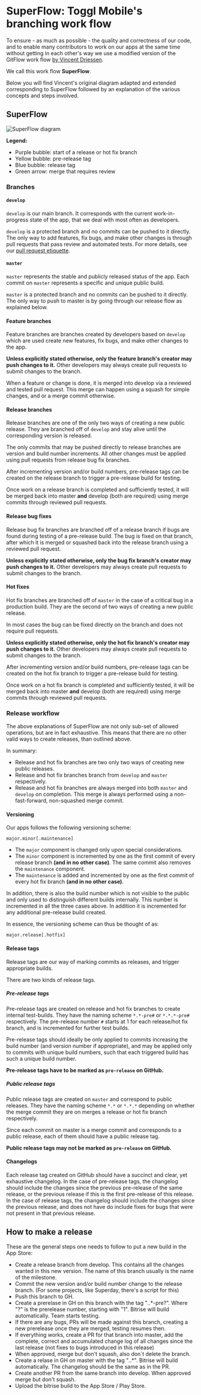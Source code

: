 # SuperFlow: Toggl Mobile's branching work flow

To ensure - as much as possible - the quality and correctness of our code, and to enable many contributors to work on our apps at the same time without getting in each other's way we use a modified version of the GitFlow work flow [by Vincent Driessen](http://nvie.com/posts/a-successful-git-branching-model/ "Original Blog post 'A successful Git branching model' by Vincent Driessen").

We call this work flow **SuperFlow**.

Below you will find Vincent's original diagram adapted and extended corresponding to SuperFlow followed by an explanation of the various concepts and steps involved.

## SuperFlow

![SuperFlow diagram](https://github.com/toggl/mobile-docs/blob/develop/images/superflow.png)

**Legend:**
- Purple bubble: start of a release or hot fix branch
- Yellow bubble: pre-release tag
- Blue bubble: release tag
- Green arrow: merge that requires review

### Branches

#### `develop`

`develop` is our main branch. It corresponds with the current work-in-progress state of the app, that we deal with most often as developers.

`develop` is a protected branch and no commits can be pushed to it directly. The only way to add features, fix bugs, and make other changes is through pull requests that pass review and automated tests. For more details, see our [pull request etiquette](https://github.com/toggl/mobile-docs/blob/develop/pull-request-etiquette.md "Pull Request Etiquette").

#### `master`

`master` represents the stable and publicly released status of the app. Each commit on `master` represents a specific and unique public build.

`master` is a protected branch and no commits can be pushed to it directly. The only way to push to master is by going through our release flow as explained below.

#### Feature branches

Feature branches are branches created by developers based on `develop` which are used create new features, fix bugs, and make other changes to the app.

**Unless explicitly stated otherwise, only the feature branch's creator may push changes to it.** Other developers may always create pull requests to submit changes to the branch.

When a feature or change is done, it is merged into develop via a reviewed and tested pull request. This merge can happen using a squash for simple changes, and or a merge commit otherwise.

#### Release branches

Release branches are one of the only two ways of creating a new public release. They are branched off of `develop` and stay alive until the corresponding version is released.

The only commits that may be pushed directly to release branches are version and build number increments. All other changes must be applied using pull requests from release bug fix branches.

After incrementing version and/or build numbers, pre-release tags can be created on the release branch to trigger a pre-release build for testing.

Once work on a release branch is completed and sufficiently tested, it will be merged back into master **and** develop (both are required) using merge commits through reviewed pull requests.

#### Release bug fixes

Release bug fix branches are branched off of a release branch if bugs are found during testing of a pre-release build. The bug is fixed on that branch, after which it is merged or squashed back into the release branch using a reviewed pull request.

**Unless explicitly stated otherwise, only the bug fix branch's creator may push changes to it.** Other developers may always create pull requests to submit changes to the branch.

#### Hot fixes

Hot fix branches are branched off of `master` in the case of a critical bug in a production build. They are the second of two ways of creating a new public release.

In most cases the bug can be fixed directly on the branch and does not require pull requests.

**Unless explicitly stated otherwise, only the hot fix branch's creator may push changes to it.** Other developers may always create pull requests to submit changes to the branch.

After incrementing version and/or build numbers, pre-release tags can be created on the hot fix branch to trigger a pre-release build for testing.

Once work on a hot fix branch is completed and sufficiently tested, it will be merged back into master **and** develop (both are required) using merge commits through reviewed pull requests.

### Release workflow

The above explanations of SuperFlow are not only sub-set of allowed operations, but are in fact exhaustive. This means that there are no other valid ways to create releases, than outlined above.

In summary:
- Release and hot fix branches are two only two ways of creating new public releases.
- Release and hot fix branches branch from `develop` and `master` respectively.
- Release and hot fix branches are always merged into both `master` and `develop` on completion. This merge is always performed using a non-fast-forward, non-squashed merge commit.

#### Versioning

Our apps follows the following versioning scheme:

    major.minor[.maintenance]

- The `major` component is changed only upon special considerations.
- The `minor` component is incremented by one as the first commit of every release branch **(and in no other case)**. The same commit also removes the `maintenance` component.
- The `maintenance` is added and incremented by one as the first commit of every hot fix branch **(and in no other case)**.

In addition, there is also the build number which is not visible to the public and only used to distinguish different builds internally. This number is incremented in all the three cases above. In addition it is incremented for any additional pre-release build created.

In essence, the versioning scheme can thus be thought of as:

    major.release[.hotfix]

#### Release tags

Release tags are our way of marking commits as releases, and trigger appropriate builds.

There are two kinds of release tags.

##### Pre-release tags

Pre-release tags are created on release and hot fix branches to create internal test-builds. They have the naming scheme `*.*-pre#` or `*.*.*-pre#` respectively. The pre-release number `#` starts at 1 for each release/hot fix branch, and is incremented for further test builds.

Pre-release tags should ideally be only applied to commits increasing the build number (and version number if appropriate), and may be applied only to commits with unique build numbers, such that each triggered build has such a unique build number.

**Pre-release tags have to be marked as `pre-release` on GitHub.**

##### Public release tags

Public release tags are created on `master` and correspond to public releases. They have the naming scheme `*.*` or `*.*.*` depending on whether the merge commit they are on merges a release or hot fix branch respectively.

Since each commit on master is a merge commit and corresponds to a public release, each of them should have a public release tag.

**Public release tags may not be marked as `pre-release` on GitHub.**

#### Changelogs

Each release tag created on GitHub should have a succinct and clear, yet exhaustive changelog. In the case of pre-release tags, the changelog should include the changes since the previous pre-release of the same release, or the previous release if this is the first pre-release of this release. In the case of release tags, the changelog should include the changes since the previous release, and does not have do include fixes for bugs that were not present in that previous release.

## How to make a release

These are the general steps one needs to follow to put a new build in the App Store:
- Create a release branch from develop. This contains all the changes wanted in this new version. The name of this branch usually is the name of the milestone.
- Commit the new version and/or build number change to the release branch. (For some projects, like Superday, there's a script for this)
- Push this branch to GH.
- Create a prerelase in GH on this branch with the tag "*.*.*-pre?". Where "?" is the prerelease number, starting with "1". Bitrise will build automatically. Team starts testing.
- If there are any bugs, PRs will be made against this branch, creating a new prerelease once they are merged, testing resumes then.
- If everything works, create a PR for that branch into master, add the complete, correct and accumulated change log of all changes since the last release (not fixes to bugs introduced in this release)
- When approved, merge but don't squash, also don´t delete the branch.
- Create a relase in GH on master with the tag "*.*.*". Bitrise will build automatically. The changelog should be the same as in the PR.
- Create another PR from the same branch into develop. When approved merge but don't squash.
- Upload the bitrise build to the App Store / Play Store.
